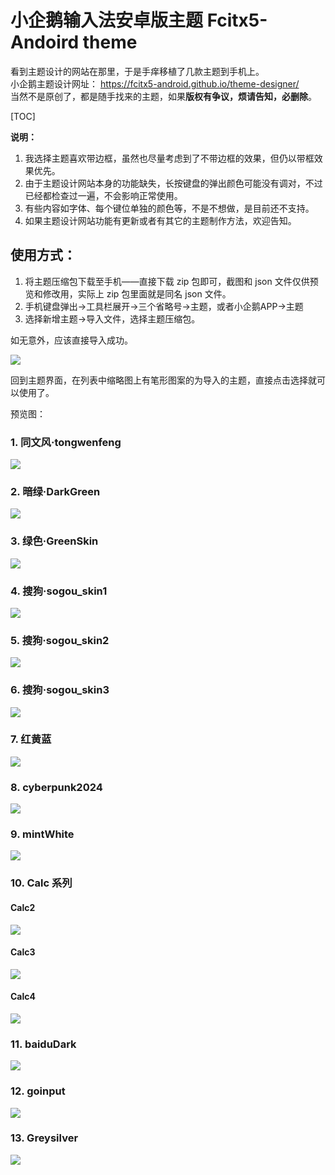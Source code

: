 # 小企鹅输入法安卓版主题 Fcitx5-Andoird theme

看到主题设计的网站在那里，于是手痒移植了几款主题到手机上。  
小企鹅主题设计网址： https://fcitx5-android.github.io/theme-designer/  
当然不是原创了，都是随手找来的主题，如果**版权有争议，烦请告知，必删除**。

[TOC]

**说明：**
1. 我选择主题喜欢带边框，虽然也尽量考虑到了不带边框的效果，但仍以带框效果优先。  
2. 由于主题设计网站本身的功能缺失，长按键盘的弹出颜色可能没有调对，不过已经都检查过一遍，不会影响正常使用。
3. 有些内容如字体、每个键位单独的颜色等，不是不想做，是目前还不支持。
4. 如果主题设计网站功能有更新或者有其它的主题制作方法，欢迎告知。

## 使用方式：
1. 将主题压缩包下载至手机——直接下载 zip 包即可，截图和 json 文件仅供预览和修改用，实际上 zip 包里面就是同名 json 文件。
1. 手机键盘弹出→工具栏展开→三个省略号→主题，或者小企鹅APP→主题
2. 选择新增主题→导入文件，选择主题压缩包。

如无意外，应该直接导入成功。

![](Usage.png)

回到主题界面，在列表中缩略图上有笔形图案的为导入的主题，直接点击选择就可以使用了。

预览图：
### 1. 同文风·tongwenfeng

![](tongwenfeng.png)

### 2. 暗绿·DarkGreen

![](DarkGreen.png)

### 3. 绿色·GreenSkin

![](GreenSkin.png)

### 4. 搜狗·sogou_skin1

![](sogou_skin1.png)


### 5. 搜狗·sogou_skin2

![](sogou_skin2.png)

### 6. 搜狗·sogou_skin3

![](sogou_skin3.png)

### 7. 红黄蓝

![](红黄蓝.png)

### 8. cyberpunk2024

![](cyberpunk2024.png)

### 9. mintWhite

![](mintWhite.png)

### 10. Calc 系列

#### Calc2 

![](Calc2.png)

#### Calc3 

![](Calc3.png)

#### Calc4 

![](Calc4.png)

### 11. baiduDark

![](baiduDark.png)

### 12. goinput

![](GoInput.png)

### 13. Greysilver

![](GreySilver.png)



